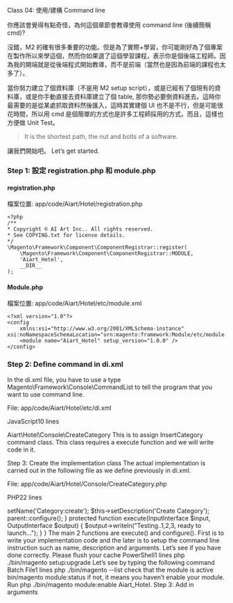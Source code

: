 Class 04: 使用/建構 Command line

你應該會覺得有點奇怪，為何這個章節會教導使用 command line (後續簡稱 cmd)?

沒錯，M2 的確有很多重要的功能。但是為了實際+學習，你可能剛好為了個專案在製作所以來學這個，然而你如果選了這個學習課程，表示你是個後端工程師。因為我的開端就是從後端程式開始教導，而不是前端（當然也是因為前端的課程也太多了）。

當你努力建立了個資料庫（不是用 M2 setup script），或是已經有了個現有的資料庫，或是你手動直接去資料庫建立了個 table, 那你勢必要倒資料進去。這時你最需要的是從某處抓取資料然後匯入，這時其實建個 UI 也不是不行，但是可能很花時間，所以用 cmd  是個簡單的方式也是許多工程師採用的方式。而且，這樣也方便做 Unit Test。

> It is the shortest path, the nut and bolts of a software.

讓我們開始吧。 Let’s get started.



### Step 1: 設定 registration.php 和 module.php

#### registration.php
檔案位置: app/code/Aiart/Hotel/registration.php

    <?php
    /**
    * Copyright © AI Art Inc.. All rights reserved.
    * See COPYING.txt for license details.
    */
    \Magento\Framework\Component\ComponentRegistrar::register(
        \Magento\Framework\Component\ComponentRegistrar::MODULE,
        'Aiart_Hotel',
        __DIR__
    );

#### Module.php
檔案位置: app/code/Aiart/Hotel/etc/module.xml

    <?xml version="1.0"?>
    <config 
        xmlns:xsi="http://www.w3.org/2001/XMLSchema-instance" xsi:noNamespaceSchemaLocation="urn:magento:framework:Module/etc/module.xsd">
        <module name="Aiart_Hotel" setup_version="1.0.0" />
    </config>


### Step 2: Define command in di.xml
In the di.xml file, you have to use a type Magento\Framework\Console\CommandList to tell the program that you want to use command line.

File: app/code/Aiart/Hotel/etc/di.xml

JavaScript10 lines

<?xml version="1.0"?>
<config xmlns:xsi="http://www.w3.org/2001/XMLSchema-instance" xsi:noNamespaceSchemaLocation="urn:magento:framework:ObjectManager/etc/config.xsd">
   <type name="Magento\Framework\Console\CommandList">
       <arguments>
           <argument name="commands" xsi:type="array">
               <item name="createCategory" xsi:type="object">Aiart\Hotel\Console\CreateCategory</item>
           </argument>
       </arguments>
   </type>
</config>
This is to assign  InsertCategory command class. This class requires a execute  function and we will write code in it.

 

Step 3: Create the implementation class
The actual implementation is carried out in the following file as we define previously in di.xml.

File: app/code/Aiart/Hotel/Console/CreateCategory.php

PHP22 lines

<?php
namespace Aiart\Hotel\Console;
use Symfony\Component\Console\Command\Command;
use Symfony\Component\Console\Input\InputInterface;
use Symfony\Component\Console\Output\OutputInterface;
class CreateCategory extends Command
{
   protected function configure()
   {
       $this->setName('Category:create');
       $this->setDescription('Create Category');
       
       parent::configure();
   }
   
   protected function execute(InputInterface $input, OutputInterface $output)
   {
       $output->writeln("Testing..1,2,3, ready to launch...");
   }
}
The main 2 functions are execute() and configure(). First is to write your implementation code and the later is to setup the command line instruction such as name, description and arguments.

Let’s see if you have done correctly.

Please flush your cache

PowerShell1 lines

php ./bin/magento setup:upgrade
Let’s see by typing the following command

Batch File1 lines

php ./bin/magento --list
check that the module is active bin/magento module:status if not, it means you haven’t enable your module. Run php ./bin/magento module:enable Aiart_Hotel.



Step 3: Add in arguments

